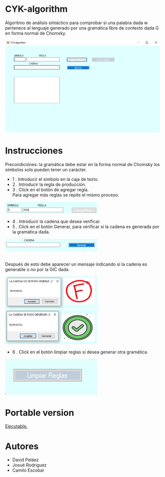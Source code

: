 # CYK-algorithm
Algoritmo de análisis sintáctico para comprobar si una palabra dada w pertenece al lenguaje generado por una gramática libre de contexto dada G en forma normal de Chomsky.

<img src="/CYK-algorithm/resources/img1.PNG" width = 600>

# Instrucciones
Precondiciónes: la gramática debe estar en la forma normal de Chomsky
                los símbolos solo pueden tener un carácter.
- 1 . Introducir el símbolo en la caja de texto.
- 2 . Introducir la regla de producción.
- 3 . Click en el botón de agregar regla. 
<br>Para agregar más reglas se repite el mismo proceso.

<img src="/CYK-algorithm/resources/123Intru.PNG" width = 300>

- 4 . Introducir la cadena que desea verificar.
- 5 . Click en el botón Generar, para verificar si la cadena es generada por la gramática dada.

<img src="/CYK-algorithm/resources/cadenaYgenerar.PNG" width = 300>

<br>Después de esto debe aparecer un mensaje indicando si la cadena es generable o no por la GIC dada.

<img src="/CYK-algorithm/resources/NosePudo.PNG" width = 300>

<img src="/CYK-algorithm/resources/SisePudo.PNG" width = 300>

- 6 . Click en el botón limpiar reglas si desea generar otra gramática.

<img src="/CYK-algorithm/resources/Limpiar.PNG" width = 300>

# Portable version 

[Ejecutable.](https://github.com/jdpv01/CYK-algorithm/raw/master/CYK-algorithm/CYK-algorithm.exe)

# Autores

- David Peláez
- Josué Rodriguez 
- Camilo Escobar 


